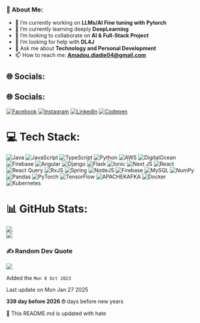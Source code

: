 ### 💫 About Me:
- 🔭 I’m currently working on **LLMs/AI Fine tuning with Pytorch**
- 🌱 I’m currently learning deeply **DeepLearning**
- 👯 I’m looking to collaborate on **AI & Full-Stack Project**
- 🤔 I’m looking for help with **DL4J**
- 💬 Ask me about **Technology and Personal Development**
- 📫 How to reach me: **Amadou.diadie04@gmail.com**
<!-- - 😄 Pronouns: **He/Him** 
- ⚡ Fun fact: ... -->

## 🌐 Socials:
## 🌐 Socials:
[![Facebook](https://img.shields.io/badge/Facebook-%231877F2.svg?logo=Facebook&logoColor=white)](https://facebook.com/amadoudiadie.coulibaly.90/) [![Instagram](https://img.shields.io/badge/Instagram-%23E4405F.svg?logo=Instagram&logoColor=white)](https://www.instagram.com/amadou_95/?hl=fr) [![LinkedIn](https://img.shields.io/badge/LinkedIn-%230077B5.svg?logo=linkedin&logoColor=white)](https://www.linkedin.com/in/amadou-diadie-coulibaly-031860210/) [![Codepen](https://img.shields.io/badge/Codepen-000000?style=for-the-badge&logo=codepen&logoColor=white)](https://codepen.io/amadoudiadie95) 
# 💻 Tech Stack:
![Java](https://img.shields.io/badge/java-%23ED8B00.svg?style=for-the-badge&logo=openjdk&logoColor=white) ![JavaScript](https://img.shields.io/badge/javascript-%23323330.svg?style=for-the-badge&logo=javascript&logoColor=%23F7DF1E) ![TypeScript](https://img.shields.io/badge/typescript-%23007ACC.svg?style=for-the-badge&logo=typescript&logoColor=white) ![Python](https://img.shields.io/badge/python-3670A0?style=for-the-badge&logo=python&logoColor=ffdd54) ![AWS](https://img.shields.io/badge/AWS-%23FF9900.svg?style=for-the-badge&logo=amazon-aws&logoColor=white) ![DigitalOcean](https://img.shields.io/badge/DigitalOcean-%230167ff.svg?style=for-the-badge&logo=digitalOcean&logoColor=white) ![Firebase](https://img.shields.io/badge/firebase-%23039BE5.svg?style=for-the-badge&logo=firebase) ![Angular](https://img.shields.io/badge/angular-%23DD0031.svg?style=for-the-badge&logo=angular&logoColor=white) ![Django](https://img.shields.io/badge/django-%23092E20.svg?style=for-the-badge&logo=django&logoColor=white) ![Flask](https://img.shields.io/badge/flask-%23000.svg?style=for-the-badge&logo=flask&logoColor=white) ![Ionic](https://img.shields.io/badge/Ionic-%233880FF.svg?style=for-the-badge&logo=Ionic&logoColor=white) ![Next JS](https://img.shields.io/badge/Next-black?style=for-the-badge&logo=next.js&logoColor=white) ![React](https://img.shields.io/badge/react-%2320232a.svg?style=for-the-badge&logo=react&logoColor=%2361DAFB) ![React Query](https://img.shields.io/badge/-React%20Query-FF4154?style=for-the-badge&logo=react%20query&logoColor=white) ![RxJS](https://img.shields.io/badge/rxjs-%23B7178C.svg?style=for-the-badge&logo=reactivex&logoColor=white) ![Spring](https://img.shields.io/badge/spring-%236DB33F.svg?style=for-the-badge&logo=spring&logoColor=white) ![NodeJS](https://img.shields.io/badge/node.js-6DA55F?style=for-the-badge&logo=node.js&logoColor=white) ![Firebase](https://img.shields.io/badge/Firebase-039BE5?style=for-the-badge&logo=Firebase&logoColor=white) ![MySQL](https://img.shields.io/badge/mysql-%2300000f.svg?style=for-the-badge&logo=mysql&logoColor=white) ![NumPy](https://img.shields.io/badge/numpy-%23013243.svg?style=for-the-badge&logo=numpy&logoColor=white) ![Pandas](https://img.shields.io/badge/pandas-%23150458.svg?style=for-the-badge&logo=pandas&logoColor=white) ![PyTorch](https://img.shields.io/badge/PyTorch-%23EE4C2C.svg?style=for-the-badge&logo=PyTorch&logoColor=white) ![TensorFlow](https://img.shields.io/badge/TensorFlow-%23FF6F00.svg?style=for-the-badge&logo=TensorFlow&logoColor=white) ![APACHEKAFKA](https://img.shields.io/badge/apachekafka-231F20.svg?style=for-the-badge&logo=apachekafka&logoColor=white&color=%23231F20) ![Docker](https://img.shields.io/badge/docker-%230db7ed.svg?style=for-the-badge&logo=docker&logoColor=white) ![Kubernetes](https://img.shields.io/badge/kubernetes-%23326ce5.svg?style=for-the-badge&logo=kubernetes&logoColor=white)
# 📊 GitHub Stats:
![](https://github-readme-streak-stats.herokuapp.com/?user=AmadouDiadie95&theme=slateorange&hide_border=false)<br/>
![](https://github-readme-stats.vercel.app/api/top-langs/?username=AmadouDiadie95&theme=slateorange&hide_border=false&include_all_commits=true&count_private=true&layout=compact)

### ✍️ Random Dev Quote
![](https://quotes-github-readme.vercel.app/api?type=horizontal&theme=gruvbox)

Added the `Mon 8 Oct 2023`

Last update on Mon Jan 27 2025

**339 day before 2026 ⏱** days before new years

🤖 This README.md is updated with hate
